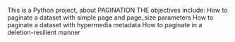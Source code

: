 This is a Python project, about PAGINATION
THE objectives include:
How to paginate a dataset with simple page and page_size parameters
How to paginate a dataset with hypermedia metadata
How to paginate in a deletion-resilient manner
